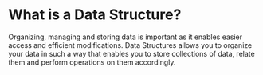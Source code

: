 # What is a Data Structure? 
Organizing, managing and storing data is important as it enables easier access and efficient modifications. Data Structures allows you to organize your data in such a way that enables you to store collections of data, relate them and perform operations on them accordingly. 


